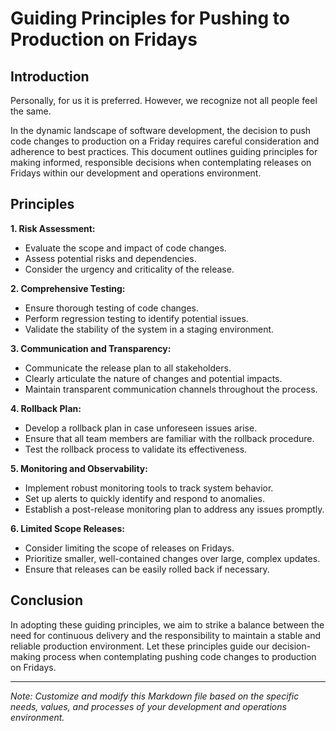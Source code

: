 # Guiding Principles for Pushing to Production on Fridays

## Introduction

Personally, for us it is preferred. However, we recognize not all people feel the same.

In the dynamic landscape of software development, the decision to push code changes to production on a Friday requires careful consideration and adherence to best practices. This document outlines guiding principles for making informed, responsible decisions when contemplating releases on Fridays within our development and operations environment.

## Principles

**1. Risk Assessment:**
   - Evaluate the scope and impact of code changes.
   - Assess potential risks and dependencies.
   - Consider the urgency and criticality of the release.

**2. Comprehensive Testing:**
   - Ensure thorough testing of code changes.
   - Perform regression testing to identify potential issues.
   - Validate the stability of the system in a staging environment.

**3. Communication and Transparency:**
   - Communicate the release plan to all stakeholders.
   - Clearly articulate the nature of changes and potential impacts.
   - Maintain transparent communication channels throughout the process.

**4. Rollback Plan:**
   - Develop a rollback plan in case unforeseen issues arise.
   - Ensure that all team members are familiar with the rollback procedure.
   - Test the rollback process to validate its effectiveness.

**5. Monitoring and Observability:**
   - Implement robust monitoring tools to track system behavior.
   - Set up alerts to quickly identify and respond to anomalies.
   - Establish a post-release monitoring plan to address any issues promptly.

**6. Limited Scope Releases:**
   - Consider limiting the scope of releases on Fridays.
   - Prioritize smaller, well-contained changes over large, complex updates.
   - Ensure that releases can be easily rolled back if necessary.

## Conclusion

In adopting these guiding principles, we aim to strike a balance between the need for continuous delivery and the responsibility to maintain a stable and reliable production environment. Let these principles guide our decision-making process when contemplating pushing code changes to production on Fridays.

---
*Note: Customize and modify this Markdown file based on the specific needs, values, and processes of your development and operations environment.*

